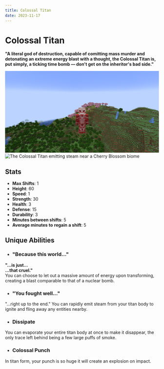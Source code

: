 ```yaml
---
title: Colossal Titan
date: 2023-11-17
---
```


# Colossal Titan
**"A literal god of destruction, capable of comitting mass murder and detonating an extreme energy blast with a thought, the Colossal Titan is, put simply, a ticking time bomb — don't get on the inheritor's bad side."**

![The Colossal Titan near a Cherry Blossom biome](../images/colossal_titan_full.png)
![The Colossal Titan emitting steam near a Cherry Blossom biome](../images/colossal_titan_steam_full.png)

## Stats
* __Max Shifts__: 1
* __Height__: 60
* __Speed__: 1
* __Strength__: 30
* __Health__: 3
* __Defense__: 15
* __Durability__: 3
* __Minutes between shifts__: 5
* __Average minutes__ __to__ __regain__ __a shift__: 5

## Unique Abilities
* ### "Because this world..."
__"...is just...__
\
__...that cruel."__
\
You can choose to let out a massive amount of energy upon transforming, creating a blast comparable to that of a nuclear bomb.
* ### "You fought well..."
"...right up to the end."
You can rapidly emit steam from your titan body to ignite and fling away any entities nearby.
* ### Dissipate
You can evaporate your entire titan body at once to make it disappear, the only trace left behind being a few large puffs of smoke.
* ### Colossal Punch
In titan form, your punch is so huge it will create an explosion on impact.